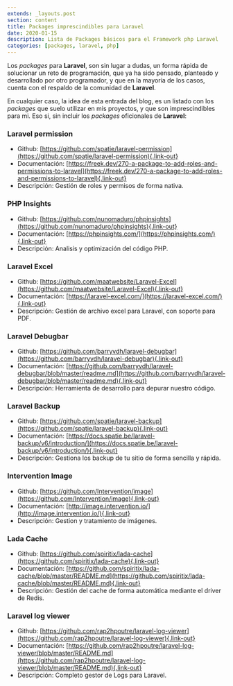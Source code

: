 ```yaml
---
extends: _layouts.post
section: content
title: Packages imprescindibles para Laravel
date: 2020-01-15
description: Lista de Packages básicos para el Framework php Laravel
categories: [packages, laravel, php]
---
```


Los *packages* para **Laravel**, son sin lugar a dudas, un forma rápida de solucionar un reto de programación, que ya ha sido pensado, planteado y desarrollado por otro programador, y que en la mayoría de los casos, cuenta con el respaldo de la comunidad de **Laravel**. 

En cualquier caso, la idea de esta entrada del blog, es un listado con los *packages* que suelo utilizar en mis proyectos, y que son imprescindibles para mi. Eso si, sin incluir los *packages* oficionales de **Laravel**:

### Laravel permission

+ Github: [https://github.com/spatie/laravel-permission](https://github.com/spatie/laravel-permission){.link-out}
+ Documentación: [https://freek.dev/270-a-package-to-add-roles-and-permissions-to-laravel](https://freek.dev/270-a-package-to-add-roles-and-permissions-to-laravel){.link-out}
+ Descripción: Gestión de roles y permisos de forma nativa.

### PHP Insights

+ Github: [https://github.com/nunomaduro/phpinsights](https://github.com/nunomaduro/phpinsights){.link-out}
+ Documentación: [https://phpinsights.com/](https://phpinsights.com/){.link-out}
+ Descripción: Analisis y optimización del código PHP.

### Laravel Excel

+ Github: [https://github.com/maatwebsite/Laravel-Excel](https://github.com/maatwebsite/Laravel-Excel){.link-out}
+ Documentación: [https://laravel-excel.com/](https://laravel-excel.com/){.link-out}
+ Descripción: Gestión de archivo excel para Laravel, con soporte para PDF.

### Laravel Debugbar

+ Github: [https://github.com/barryvdh/laravel-debugbar](https://github.com/barryvdh/laravel-debugbar){.link-out}
+ Documentación: [https://github.com/barryvdh/laravel-debugbar/blob/master/readme.md](https://github.com/barryvdh/laravel-debugbar/blob/master/readme.md){.link-out}
+ Descripción: Herramienta de desarrollo para depurar nuestro código.

### Laravel Backup

+ Github: [https://github.com/spatie/laravel-backup](https://github.com/spatie/laravel-backup){.link-out}
+ Documentación: [https://docs.spatie.be/laravel-backup/v6/introduction/](https://docs.spatie.be/laravel-backup/v6/introduction/){.link-out}
+ Descripción: Gestiona los backup de tu sitio de forma sencilla y rápida.

### Intervention Image

+ Github: [https://github.com/Intervention/image](https://github.com/Intervention/image){.link-out}
+ Documentación: [http://image.intervention.io/](http://image.intervention.io/){.link-out}
+ Descripción: Gestion y tratamiento de imágenes.

### Lada Cache
+ Github: [https://github.com/spiritix/lada-cache](https://github.com/spiritix/lada-cache){.link-out}
+ Documentación: [https://github.com/spiritix/lada-cache/blob/master/README.md](https://github.com/spiritix/lada-cache/blob/master/README.md){.link-out}
+ Descripción: Gestión del cache de forma automática mediante el driver de Redis.

### Laravel log viewer
+ Github: [https://github.com/rap2hpoutre/laravel-log-viewer](https://github.com/rap2hpoutre/laravel-log-viewer){.link-out}
+ Documentación: [https://github.com/rap2hpoutre/laravel-log-viewer/blob/master/README.md](https://github.com/rap2hpoutre/laravel-log-viewer/blob/master/README.md){.link-out}
+ Descripción: Completo gestor de Logs para Laravel.

